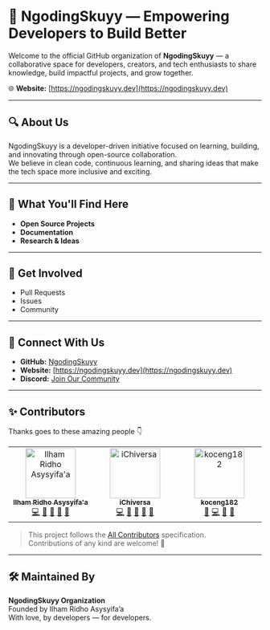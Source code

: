 # 🚀 NgodingSkuyy — Empowering Developers to Build Better

Welcome to the official GitHub organization of **NgodingSkuyy** — a collaborative space for developers, creators, and tech enthusiasts to share knowledge, build impactful projects, and grow together.

🌐 **Website:** [https://ngodingskuyy.dev](https://ngodingskuyy.dev)

---

## 🔍 About Us

NgodingSkuyy is a developer-driven initiative focused on learning, building, and innovating through open-source collaboration.  
We believe in clean code, continuous learning, and sharing ideas that make the tech space more inclusive and exciting.

---

## 🧠 What You'll Find Here

- **Open Source Projects**
- **Documentation**
- **Research & Ideas**

---

## 🤝 Get Involved

- Pull Requests
- Issues
- Community

---

## 📡 Connect With Us

- **GitHub:** [NgodingSkuyy](https://github.com/ngodingskuyy)  
- **Website:** [https://ngodingskuyy.dev](https://ngodingskuyy.dev)  
- **Discord:** [Join Our Community](https://discord.gg/uhZWnUeeW8) <!-- Replace with real link -->

---

## ✨ Contributors

Thanks goes to these amazing people 👇

<!-- ALL-CONTRIBUTORS-LIST:START - Do not remove or modify this section -->
<!-- prettier-ignore-start -->
<!-- markdownlint-disable -->
<table>
  <tbody>
    <tr>
      <td align="center" valign="top" width="14.28%"><a href="https://ilhamridho04.github.io/"><img src="https://avatars.githubusercontent.com/u/45212532?v=4?s=100" width="100px;" alt="Ilham Ridho Asysyifa'a"/><br /><sub><b>Ilham Ridho Asysyifa'a</b></sub></a><br /><a href="https://github.com/ngodingskuyy/NgodingSkuyy/commits?author=ilhamridho04" title="Code">💻</a> <a href="https://github.com/ngodingskuyy/NgodingSkuyy/issues?q=author%3Ailhamridho04" title="Bug reports">🐛</a> <a href="#maintenance-ilhamridho04" title="Maintenance">🚧</a> <a href="#ideas-ilhamridho04" title="Ideas, Planning, & Feedback">🤔</a> <a href="https://github.com/ngodingskuyy/NgodingSkuyy/commits?author=ilhamridho04" title="Documentation">📖</a></td>
      <td align="center" valign="top" width="14.28%"><a href="https://github.com/MHasanudin"><img src="https://avatars.githubusercontent.com/u/144352547?v=4?s=100" width="100px;" alt="iChiversa"/><br /><sub><b>iChiversa</b></sub></a><br /><a href="https://github.com/ngodingskuyy/NgodingSkuyy/commits?author=MHasanudin" title="Code">💻</a> <a href="#design-MHasanudin" title="Design">🎨</a> <a href="#maintenance-MHasanudin" title="Maintenance">🚧</a> <a href="https://github.com/ngodingskuyy/NgodingSkuyy/issues?q=author%3AMHasanudin" title="Bug reports">🐛</a> <a href="https://github.com/ngodingskuyy/NgodingSkuyy/commits?author=MHasanudin" title="Documentation">📖</a></td>
      <td align="center" valign="top" width="14.28%"><a href="https://github.com/koceng182"><img src="https://avatars.githubusercontent.com/u/224233148?v=4?s=100" width="100px;" alt="koceng182"/><br /><sub><b>koceng182</b></sub></a><br /><a href="https://github.com/ngodingskuyy/NgodingSkuyy/commits?author=koceng182" title="Documentation">📖</a> <a href="https://github.com/ngodingskuyy/NgodingSkuyy/commits?author=koceng182" title="Code">💻</a> <a href="#design-koceng182" title="Design">🎨</a> <a href="#maintenance-koceng182" title="Maintenance">🚧</a></td>
    </tr>
  </tbody>
</table>

<!-- markdownlint-restore -->
<!-- prettier-ignore-end -->

<!-- ALL-CONTRIBUTORS-LIST:END -->
<!-- markdownlint-enable -->
<!-- prettier-ignore-end -->

> This project follows the [All Contributors](https://allcontributors.org) specification.  
> Contributions of any kind are welcome! 🚀

---

## 🛠️ Maintained By

**NgodingSkuyy Organization**  
Founded by Ilham Ridho Asysyifa’a  
With love, by developers — for developers.